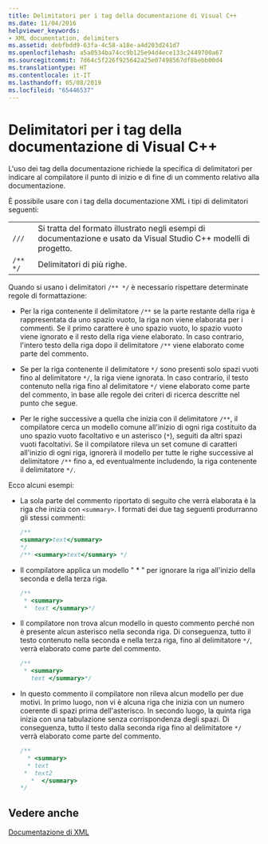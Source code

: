 ```yaml
---
title: Delimitatori per i tag della documentazione di Visual C++
ms.date: 11/04/2016
helpviewer_keywords:
- XML documentation, delimiters
ms.assetid: debfbdd9-63fa-4c58-a18e-a4d203d241d7
ms.openlocfilehash: a5a0534ba74cc9b125e94d4ece133c2449700a67
ms.sourcegitcommit: 7d64c5f226f925642a25e07498567df8bebb00d4
ms.translationtype: HT
ms.contentlocale: it-IT
ms.lasthandoff: 05/08/2019
ms.locfileid: "65446537"
---
```

# <a name="delimiters-for-visual-c-documentation-tags"></a>Delimitatori per i tag della documentazione di Visual C++

L'uso dei tag della documentazione richiede la specifica di delimitatori per indicare al compilatore il punto di inizio e di fine di un commento relativo alla documentazione.

È possibile usare con i tag della documentazione XML i tipi di delimitatori seguenti:

| | |
|-|-|
| `///` | Si tratta del formato illustrato negli esempi di documentazione e usato da Visual Studio C++ modelli di progetto.  |
| `/** */`  | Delimitatori di più righe.  |

Quando si usano i delimitatori `/** */` è necessario rispettare determinate regole di formattazione:

- Per la riga contenente il delimitatore `/**` se la parte restante della riga è rappresentata da uno spazio vuoto, la riga non viene elaborata per i commenti. Se il primo carattere è uno spazio vuoto, lo spazio vuoto viene ignorato e il resto della riga viene elaborato. In caso contrario, l'intero testo della riga dopo il delimitatore `/**` viene elaborato come parte del commento.

- Se per la riga contenente il delimitatore `*/` sono presenti solo spazi vuoti fino al delimitatore `*/`, la riga viene ignorata. In caso contrario, il testo contenuto nella riga fino al delimitatore `*/` viene elaborato come parte del commento, in base alle regole dei criteri di ricerca descritte nel punto che segue.

- Per le righe successive a quella che inizia con il delimitatore `/**`, il compilatore cerca un modello comune all'inizio di ogni riga costituito da uno spazio vuoto facoltativo e un asterisco (`*`), seguiti da altri spazi vuoti facoltativi. Se il compilatore rileva un set comune di caratteri all'inizio di ogni riga, ignorerà il modello per tutte le righe successive al delimitatore `/**` fino a, ed eventualmente includendo, la riga contenente il delimitatore `*/`.

Ecco alcuni esempi:

- La sola parte del commento riportato di seguito che verrà elaborata è la riga che inizia con `<summary>`. I formati dei due tag seguenti produrranno gli stessi commenti:

    ```cpp
    /**
    <summary>text</summary>
    */
    /** <summary>text</summary> */
    ```

- Il compilatore applica un modello " \* " per ignorare la riga all'inizio della seconda e della terza riga.

    ```cpp
    /**
     * <summary>
     *  text </summary>*/
    ```

- Il compilatore non trova alcun modello in questo commento perché non è presente alcun asterisco nella seconda riga. Di conseguenza, tutto il testo contenuto nella seconda e nella terza riga, fino al delimitatore `*/`, verrà elaborato come parte del commento.

    ```cpp
    /**
     * <summary>
       text </summary>*/
    ```

- In questo commento il compilatore non rileva alcun modello per due motivi. In primo luogo, non vi è alcuna riga che inizia con un numero coerente di spazi prima dell'asterisco. In secondo luogo, la quinta riga inizia con una tabulazione senza corrispondenza degli spazi. Di conseguenza, tutto il testo dalla seconda riga fino al delimitatore `*/` verrà elaborato come parte del commento.

    ```cpp
    /**
      * <summary>
      * text
     *  text2
       *  </summary>
    */
    ```

## <a name="see-also"></a>Vedere anche

[Documentazione di XML](xml-documentation-visual-cpp.md)
